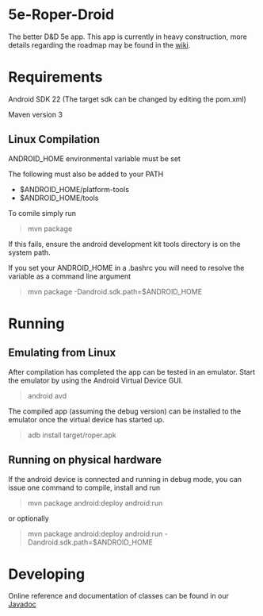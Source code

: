# 5e-Roper-Droid
The better D&amp;D 5e app. This app is currently in heavy construction, more details regarding the roadmap may be found in the [wiki](../../wiki).

# Requirements
Android SDK 22 (The target sdk can be changed by editing the pom.xml)

Maven version 3


## Linux Compilation
ANDROID_HOME environmental variable must be set

The following must also be added to your PATH
* $ANDROID_HOME/platform-tools
* $ANDROID_HOME/tools

To comile simply run
> mvn package

If this fails, ensure the android development kit tools directory is on the system path.

If you set your ANDROID_HOME in a .bashrc you will need to resolve the variable as a command line argument
> mvn package -Dandroid.sdk.path=$ANDROID_HOME


# Running

## Emulating from Linux
After compilation has completed the app can be tested in an emulator. Start the emulator by using the Android Virtual Device GUI.

> android avd

The compiled app (assuming the debug version) can be installed to the emulator once the virtual device has started up.

> adb install target/roper.apk

## Running on physical hardware
If the android device is connected and running in debug mode, you can issue one command to compile, install and run

> mvn package android:deploy android:run

or optionally

> mvn package android:deploy android:run -Dandroid.sdk.path=$ANDROID_HOME

# Developing
Online reference and documentation of classes can be found in our [Javadoc](http://harverst.github.io/5e-Roper-Droid/)
